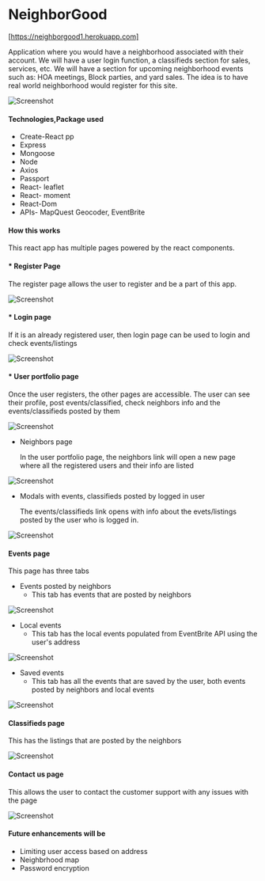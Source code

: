 # NeighborGood

[https://neighborgood1.herokuapp.com]

Application where you would have a neighborhood associated with their account. We will have a user login function, a classifieds section for sales, services, etc. We will have a section for upcoming neighborhood events such as: HOA meetings, Block parties, and yard sales. The idea is to have real world neighborhood would register for this site.

![Screenshot](/client/public/images/mainpage.png)
 
#### Technologies,Package used

* Create-React pp
* Express
* Mongoose
* Node
* Axios
* Passport
* React- leaflet
* React- moment
* React-Dom
* APIs- MapQuest Geocoder, EventBrite

#### How this works

This react app has multiple pages powered by the react components.

#### * Register Page
The register page allows the user to register and be a part of this app. 

![Screenshot](/client/public/images/register.png)

#### * Login page

If it is an already registered user, then login page can be used to login and check events/listings

![Screenshot](/client/public/images/login.png)

#### * User portfolio page
Once the user registers, the other pages are accessible. The user can see their profile, post events/classified, check neighbors info and the events/classifieds posted by them

![Screenshot](/client/public/images/userportfolio.png)

* Neighbors page

    In the user portfolio page, the neighbors link will open a new page where all the registered users and their info are listed

![Screenshot](/client/public/images/neighbors.png)

* Modals with events, classifieds posted by logged in user

    The events/classifieds link opens  with info about the evets/listings posted by the user who is logged in.

![Screenshot](/client/public/images/usereventslistings.png)


#### Events page

This page has three tabs

* Events posted by neighbors
    - This tab has events that are posted by neighbors

![Screenshot](/client/public/images/neighborevents.png)

* Local events
    - This tab has  the local events populated from EventBrite API using the user's address

![Screenshot](/client/public/images/localevents.png)


* Saved events
    - This tab has all the events that are saved by the user, both events posted by neighbors and local events

![Screenshot](/client/public/images/savedevents.png)


#### Classifieds page

This has the listings that are posted by the neighbors

![Screenshot](/client/public/images/classifieds.png)


#### Contact us page

This allows the user to contact the customer support with any issues with the page

![Screenshot](/client/public/images/contactus.png)


#### Future enhancements will be
* Limiting user access based on address
* Neighbrhood map
* Password encryption
